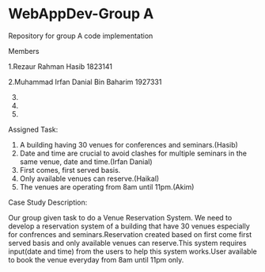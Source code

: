 # WebAppDev-Group A
Repository for group A code implementation

Members 

1.Rezaur Rahman Hasib 1823141

2.Muhammad Irfan Danial Bin Baharim 1927331

3.

4.

5.

Assigned Task:
1. A building having 30 venues for conferences and
seminars.(Hasib)
2. Date and time are crucial to avoid clashes for
multiple seminars in the same venue, date and
time.(Irfan Danial)
3. First comes, first served basis.
4. Only available venues can reserve.(Haikal)
5. The venues are operating from 8am until 11pm.(Akim)


Case Study Description:

Our group given task to do a Venue Reservation System.
We need to develop a reservation system of a building that have 30 venues especially
for confrences and seminars.Reservation created based on first come first served 
basis and only available venues can reserve.This system requires input(date and time)
from the users to help this system works.User available to book the venue everyday from 8am 
until 11pm only. 
